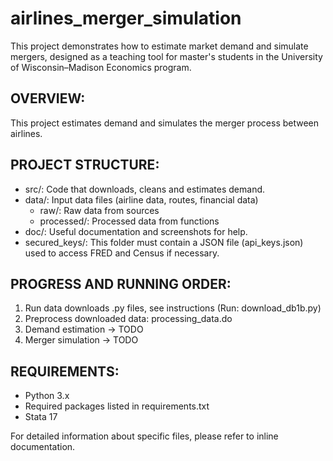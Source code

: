 # airlines_merger_simulation

This project demonstrates how to estimate market demand and simulate mergers, designed as a teaching tool for master's students in the University of Wisconsin–Madison Economics program.

## OVERVIEW:
This project estimates demand and simulates the merger process between airlines.

## PROJECT STRUCTURE:
- src/: Code that downloads, cleans and estimates demand. 
- data/: Input data files (airline data, routes, financial data)
    - raw/: Raw data from sources
    - processed/: Processed data from functions
- doc/: Useful documentation and screenshots for help.
- secured_keys/: This folder must contain a JSON file (api_keys.json) used to access FRED and Census if necessary. 

## PROGRESS AND RUNNING ORDER:
1. Run data downloads .py files, see instructions (Run: download_db1b.py)
2. Preprocess downloaded data: processing_data.do
3. Demand estimation → TODO
4. Merger simulation → TODO

## REQUIREMENTS:
- Python 3.x
- Required packages listed in requirements.txt
- Stata 17

For detailed information about specific files, please refer to inline documentation.
